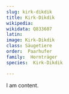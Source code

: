 ```yaml
---
slug: kirk-dikdik
title: Kirk-Dikdik
wikipedia: 
wikidata: Q833607
latin:
image: Kirk-Dikdik
class: Säugetiere
order:  Paarhufer
family:  Hornträger
species:  Kirk-Dikdik

---
```


I am content.
